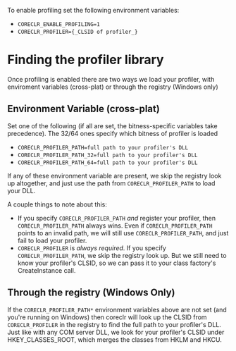 
To enable profiling set the following environment variables:
- `CORECLR_ENABLE_PROFILING=1`
- `CORECLR_PROFILER={_CLSID of profiler_}`

# Finding the profiler library
Once profiling is enabled there are two ways we load your profiler, with enviroment variables (cross-plat) or through the registry (Windows only)

## Environment Variable (cross-plat)
Set one of the following (if all are set, the bitness-specific variables take precedence). The 32/64 ones specify which bitness of profiler is loaded
- `CORECLR_PROFILER_PATH=full path to your profiler's DLL`
- `CORECLR_PROFILER_PATH_32=full path to your profiler's DLL`
- `CORECLR_PROFILER_PATH_64=full path to your profiler's DLL`

If any of these environment variable are present, we skip the registry look up altogether, and just use the path from `CORECLR_PROFILER_PATH` to load your DLL.

A couple things to note about this:
- If you specify `CORECLR_PROFILER_PATH` _and_ register your profiler, then `CORECLR_PROFILER_PATH` always wins.  Even if `CORECLR_PROFILER_PATH` points to an invalid path, we will still use `CORECLR_PROFILER_PATH`, and just fail to load your profiler.
- `CORECLR_PROFILER` is _always required_.  If you specify `CORECLR_PROFILER_PATH`, we skip the registry look up. But we still need to know your profiler's CLSID, so we can pass it to your class factory's CreateInstance call.


## Through the registry (Windows Only)
If the `CORECLR_PROFILER_PATH*` environment variables above are not set (and you're running on Windows) then coreclr will look up the CLSID from `CORECLR_PROFILER` in the registry to find the full path to your profiler's DLL. Just like with any COM server DLL, we look for your profiler's CLSID under HKEY_CLASSES_ROOT, which merges the classes from HKLM and HKCU.
